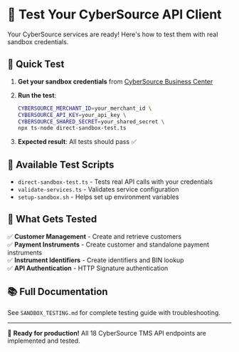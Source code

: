 # 🧪 Test Your CyberSource API Client

Your CyberSource services are ready! Here's how to test them with real sandbox credentials.

## 🚀 Quick Test

1. **Get your sandbox credentials** from [CyberSource Business Center](https://ebctest.cybersource.com)

2. **Run the test**:

   ```bash
   CYBERSOURCE_MERCHANT_ID=your_merchant_id \
   CYBERSOURCE_API_KEY=your_api_key \
   CYBERSOURCE_SHARED_SECRET=your_shared_secret \
   npx ts-node direct-sandbox-test.ts
   ```

3. **Expected result**: All tests should pass ✅

## 📁 Available Test Scripts

- `direct-sandbox-test.ts` - Tests real API calls with your credentials
- `validate-services.ts` - Validates service configuration
- `setup-sandbox.sh` - Helps set up environment variables

## 🔧 What Gets Tested

✅ **Customer Management** - Create and retrieve customers  
✅ **Payment Instruments** - Create customer and standalone payment instruments  
✅ **Instrument Identifiers** - Create identifiers and BIN lookup  
✅ **API Authentication** - HTTP Signature authentication

## 📚 Full Documentation

See `SANDBOX_TESTING.md` for complete testing guide with troubleshooting.

---

🎉 **Ready for production!** All 18 CyberSource TMS API endpoints are implemented and tested.

